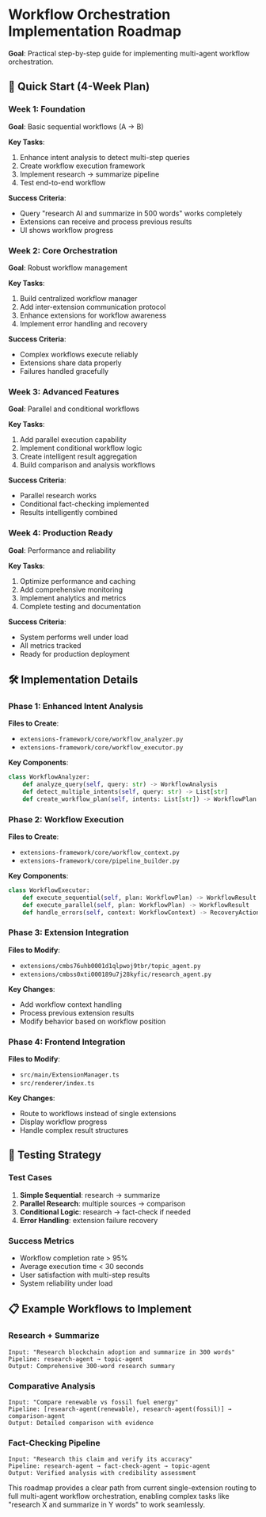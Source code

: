 # Workflow Orchestration Implementation Roadmap

**Goal**: Practical step-by-step guide for implementing multi-agent workflow orchestration.

## 🎯 Quick Start (4-Week Plan)

### Week 1: Foundation
**Goal**: Basic sequential workflows (A → B)

**Key Tasks**:
1. Enhance intent analysis to detect multi-step queries
2. Create workflow execution framework
3. Implement research → summarize pipeline
4. Test end-to-end workflow

**Success Criteria**: 
- Query "research AI and summarize in 500 words" works completely
- Extensions can receive and process previous results
- UI shows workflow progress

### Week 2: Core Orchestration  
**Goal**: Robust workflow management

**Key Tasks**:
1. Build centralized workflow manager
2. Add inter-extension communication protocol
3. Enhance extensions for workflow awareness
4. Implement error handling and recovery

**Success Criteria**:
- Complex workflows execute reliably
- Extensions share data properly
- Failures handled gracefully

### Week 3: Advanced Features
**Goal**: Parallel and conditional workflows

**Key Tasks**:
1. Add parallel execution capability
2. Implement conditional workflow logic
3. Create intelligent result aggregation
4. Build comparison and analysis workflows

**Success Criteria**:
- Parallel research works
- Conditional fact-checking implemented
- Results intelligently combined

### Week 4: Production Ready
**Goal**: Performance and reliability

**Key Tasks**:
1. Optimize performance and caching
2. Add comprehensive monitoring
3. Implement analytics and metrics
4. Complete testing and documentation

**Success Criteria**:
- System performs well under load
- All metrics tracked
- Ready for production deployment

## 🛠 Implementation Details

### Phase 1: Enhanced Intent Analysis

**Files to Create**:
- `extensions-framework/core/workflow_analyzer.py`
- `extensions-framework/core/workflow_executor.py`

**Key Components**:
```python
class WorkflowAnalyzer:
    def analyze_query(self, query: str) -> WorkflowAnalysis
    def detect_multiple_intents(self, query: str) -> List[str]
    def create_workflow_plan(self, intents: List[str]) -> WorkflowPlan
```

### Phase 2: Workflow Execution

**Files to Create**:
- `extensions-framework/core/workflow_context.py`
- `extensions-framework/core/pipeline_builder.py`

**Key Components**:
```python
class WorkflowExecutor:
    def execute_sequential(self, plan: WorkflowPlan) -> WorkflowResult
    def execute_parallel(self, plan: WorkflowPlan) -> WorkflowResult
    def handle_errors(self, context: WorkflowContext) -> RecoveryAction
```

### Phase 3: Extension Integration

**Files to Modify**:
- `extensions/cmbs76uhb0001d1qlpwoj9tbr/topic_agent.py`
- `extensions/cmbss0xti000189u7j28kyfic/research_agent.py`

**Key Changes**:
- Add workflow context handling
- Process previous extension results
- Modify behavior based on workflow position

### Phase 4: Frontend Integration

**Files to Modify**:
- `src/main/ExtensionManager.ts`
- `src/renderer/index.ts`

**Key Changes**:
- Route to workflows instead of single extensions
- Display workflow progress
- Handle complex result structures

## 🧪 Testing Strategy

### Test Cases
1. **Simple Sequential**: research → summarize
2. **Parallel Research**: multiple sources → comparison
3. **Conditional Logic**: research → fact-check if needed
4. **Error Handling**: extension failure recovery

### Success Metrics
- Workflow completion rate > 95%
- Average execution time < 30 seconds
- User satisfaction with multi-step results
- System reliability under load

## 📋 Example Workflows to Implement

### Research + Summarize
```
Input: "Research blockchain adoption and summarize in 300 words"
Pipeline: research-agent → topic-agent
Output: Comprehensive 300-word research summary
```

### Comparative Analysis
```
Input: "Compare renewable vs fossil fuel energy"
Pipeline: [research-agent(renewable), research-agent(fossil)] → comparison-agent
Output: Detailed comparison with evidence
```

### Fact-Checking Pipeline
```
Input: "Research this claim and verify its accuracy"
Pipeline: research-agent → fact-check-agent → topic-agent
Output: Verified analysis with credibility assessment
```

This roadmap provides a clear path from current single-extension routing to full multi-agent workflow orchestration, enabling complex tasks like "research X and summarize in Y words" to work seamlessly. 
